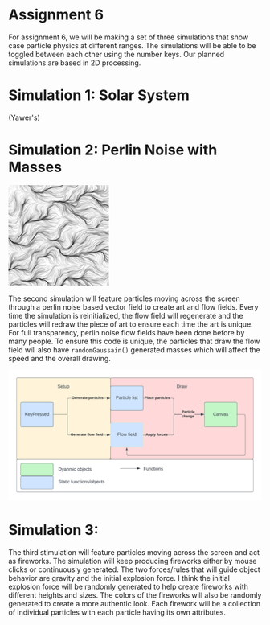 # Assignment 6
For assignment 6, we will be making a set of three simulations that show case particle physics at different ranges. The simulations will be able to be toggled between each other using the number keys. Our planned simulations are based in 2D processing.

# Simulation 1: Solar System
(Yawer's)
# Simulation 2: Perlin Noise with Masses
<img src="image.png" alt="Perlin Noise" width="200"/>

The second simulation will feature particles moving across the screen through a perlin noise based vector field to create art and flow fields. Every time the simulation is reinitialized, the flow field will regenerate and the particles will redraw the piece of art to ensure each time the art is unique. For full transparency, perlin noise flow fields have been done before by many people. To ensure this code is unique, the particles that draw the flow field will also have `randomGaussain()` generated masses which will affect the speed and the overall drawing.

<img src="PerlinNoiseUML.png" alt="UML" width="800"/>

# Simulation 3:
The third stimulation will feature particles moving across the screen and act as fireworks.  The simulation will keep producing fireworks either by mouse clicks or continuously generated.  The two forces/rules that will guide object behavior are gravity and the initial explosion force. I think the initial explosion force will be randomly generated to help create fireworks with different heights and sizes. The colors of the fireworks will also be randomly generated to create a more authentic look. Each firework will be a collection of individual particles with each particle having its own attributes.
